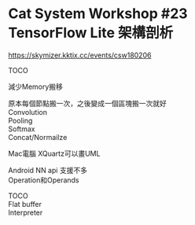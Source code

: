 # Cat System Workshop #23 TensorFlow Lite 架構剖析
https://skymizer.kktix.cc/events/csw180206  
  
TOCO
  
減少Memory搬移  

原本每個節點搬一次，之後變成一個區塊搬一次就好  
Convolution  
Pooling  
Softmax  
Concat/Normailze  

Mac電腦 XQuartz可以畫UML  
  
Android NN api 支援不多  
Operation和Operands  
  
TOCO  
Flat buffer  
Interpreter  